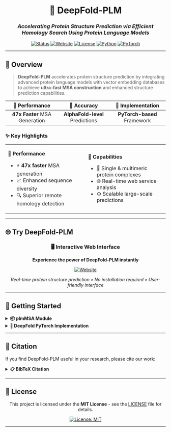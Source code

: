 <div align="center">

# 🧬 DeepFold-PLM
### *Accelerating Protein Structure Prediction via Efficient Homology Search Using Protein Language Models*

[![Status](https://img.shields.io/badge/Status-Submitted-orange.svg?style=for-the-badge)](https://github.com/your-repo/DeepFold-PLM)
[![Website](https://img.shields.io/badge/Website-Live-brightgreen.svg?style=for-the-badge)](https://df-plm.deepfold.org/)
[![License](https://img.shields.io/badge/License-MIT-blue.svg?style=for-the-badge)](LICENSE)
[![Python](https://img.shields.io/badge/Python-3.8+-blue.svg?style=for-the-badge&logo=python)](https://python.org)
[![PyTorch](https://img.shields.io/badge/PyTorch-2.0+-red.svg?style=for-the-badge&logo=pytorch)](https://pytorch.org)

</div>

---

## 🌟 Overview

> **DeepFold-PLM** accelerates protein structure prediction by integrating advanced protein language models with vector embedding databases to achieve **ultra-fast MSA construction** and enhanced structure prediction capabilities.

<div align="center">

| 🚀 **Performance** | 🎯 **Accuracy** | 🔧 **Implementation** |
|:------------------:|:---------------:|:--------------------:|
| **47x Faster** MSA Generation | **AlphaFold-level** Predictions | **PyTorch-based** Framework |

</div>

### ✨ Key Highlights

<table>
<tr>
<td width="50%">

**🚀 Performance**
- ⚡ **47x faster** MSA generation
- 📈 Enhanced sequence diversity
- 🔍 Superior remote homology detection

</td>
<td width="50%">

**🎯 Capabilities**
- 🧬 Single & multimeric protein complexes
- 🌐 Real-time web service analysis
- ⚙️ Scalable large-scale predictions

</td>
</tr>
</table>

---

## 🌐 Try DeepFold-PLM

<div align="center">

### 🖥️ **Interactive Web Interface**

**Experience the power of DeepFold-PLM instantly**

[![Website](https://img.shields.io/badge/🚀_Launch_Web_App-df--plm.deepfold.org-4285f4?style=for-the-badge&logoColor=white)](https://df-plm.deepfold.org/)

*Real-time protein structure prediction • No installation required • User-friendly interface*

</div>

---

## 🚀 Getting Started

<details>
<summary><b>📦 plmMSA Module</b></summary>

Fast multiple sequence alignment generation using protein language models.

**Documentation:** [plmMSA/README.md](plmMSA/README.md)


</details>

<details>
<summary><b>🧠 DeepFold PyTorch Implementation</b></summary>

Complete PyTorch-based protein structure prediction framework.

**Documentation:** [DeepFold/README.md](https://github.com/DeepFoldProtein/DeepFold/blob/main/README.md)


</details>

---

## 📖 Citation

If you find DeepFold-PLM useful in your research, please cite our work:

<details>
<summary><b>📋 BibTeX Citation</b></summary>

```bibtex
@article{kim2025deepfold,
  title={DeepFold-PLM: Accelerating Protein Structure Prediction via Efficient Homology Search Using Protein Language Models},
  author={Kim, Minsoo and Bae, Hanjin and Jo, Gyeongpil and Kim, Kunwoo and Lee, Sung Jong and Yoo, Jejoong and Joo, Keehyoung},
  journal={Submitted},
  year={2025},
  url={https://df-plm.deepfold.org/}
}
```

</details>

---

## 📄 License

<div align="center">

This project is licensed under the **MIT License** - see the [LICENSE](LICENSE) file for details.

[![License: MIT](https://img.shields.io/badge/License-MIT-yellow.svg?style=for-the-badge)](https://opensource.org/licenses/MIT)

---
</div>
